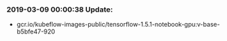 ### 2019-03-09 00:00:38 Update:

- gcr.io/kubeflow-images-public/tensorflow-1.5.1-notebook-gpu:v-base-b5bfe47-920
